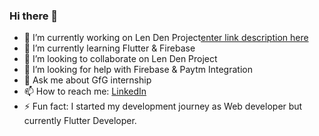 ### Hi there 👋


- 🔭 I’m currently working on Len Den Project[enter link description here](https://github.com/archit-aggarwal/Len-Den)
- 🌱 I’m currently learning Flutter & Firebase
- 👯 I’m looking to collaborate on Len Den Project
- 🤔 I’m looking for help with Firebase & Paytm Integration
- 💬 Ask me about GfG internship
- 📫 How to reach me: [LinkedIn](https://www.linkedin.com/in/archit-aggarwal-6a7716189/)
- ⚡ Fun fact: I started my development journey as Web developer but currently Flutter Developer.
